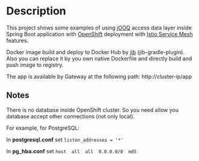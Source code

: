 # Description

This project shows some examples of using [jOOQ](https://www.jooq.org) access data layer inside
Spring Boot application with [OpenShift](https://www.openshift.com) deployment
with [Istio Service Mesh](https://istio.io) features.

Docker image build and deploy to Docker Hub by [jib](https://github.com/GoogleContainerTools/jib)
(jib-gradle-plugin). Also you can replace it by you own native Dockerfile and directly build and
push image to registry.

The app is available by Gateway at the following path:
http://cluster-ip/app

## Notes

There is no database inside OpenShift cluster. So you need allow you database accept other
connections (not only local).

For example, for PostgreSQL:

In **postgresql.conf** set `listen_addresses = '*'`

In **pg_hba.conf** set `host  all  all  0.0.0.0/0  md5`
